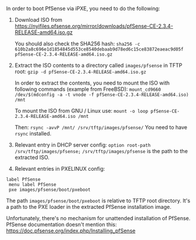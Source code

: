 In order to boot PfSense via iPXE,
you need to do the following:

1. Download ISO from https://nyifiles.pfsense.org/mirror/downloads/pfSense-CE-2.3.4-RELEASE-amd64.iso.gz
   
   You should also check the SHA256 hash:
   `sha256 -c 610b2a8c696e1d1854845d553ce8540debaab9d78ed6c15ce83872eaeac9d05f pfSense-CE-2.3.4-RELEASE-amd64.iso.gz`
   
2. Extract the ISO contents to a directory called
    `images/pfsense` in TFTP root:
    `gzip -d pfSense-CE-2.3.4-RELEASE-amd64.iso.gz`
    
   In order to extract the contents, you need to mount
   the ISO with following commands (example from FreeBSD):
   `mount_cd9660 /dev/$(mdconfig -a -t vnode -f pfSense-CE-2.3.4-RELEASE-amd64.iso) /mnt`
   
   To mount the ISO from GNU / Linux use:
   `mount -o loop pfSense-CE-2.3.4-RELEASE-amd64.iso /mnt`
   
   Then:
   `rsync -avvP /mnt/ /srv/tftp/images/pfsense/`
   You need to have `rsync` installed.

2. Relevant entry in DHCP server config:
    `option root-path /srv/tftp/images/pfsense;`
   `/srv/tftp/images/pfsense` is the path to the extracted ISO.

3. Relevant entries in PXELINUX config:
```
label PfSense
 menu label PfSense
 pxe images/pfsense/boot/pxeboot
```

The path `images/pfsense/boot/pxeboot` is relative to TFTP root directory.
It's a path to the PXE loader in the extracted PfSense installation image.

Unfortunately, there's no mechanism for unattended installation of PfSense.
PfSense documentation doesn't mention this:
https://doc.pfsense.org/index.php/Installing_pfSense
